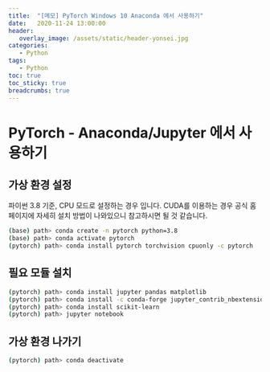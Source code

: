 ```yaml
---
title:  "[메모] PyTorch Windows 10 Anaconda 에서 사용하기"
date:   2020-11-24 13:00:00
header:
   overlay_image: /assets/static/header-yonsei.jpg
categories: 
   - Python
tags:
   - Python
toc: true
toc_sticky: true
breadcrumbs: true
---
```


# PyTorch - Anaconda/Jupyter 에서 사용하기

## 가상 환경 설정

파이썬 3.8 기준, CPU 모드로 설정하는 경우 입니다. CUDA를 이용하는 경우 공식 홈페이지에 자세히 설치 방법이 나와있으니 참고하시면 될 것 같습니다. 

```bash
(base) path> conda create -n pytorch python=3.8  
(base) path> conda activate pytorch  
(pytorch) path> conda install pytorch torchvision cpuonly -c pytorch 
```

## 필요 모듈 설치

```bash
(pytorch) path> conda install jupyter pandas matplotlib  
(pytorch) path> conda install -c conda-forge jupyter_contrib_nbextensions   
(pytorch) path> conda install scikit-learn  
(pytorch) path> jupyter notebook  
```

## 가상 환경 나가기

```bash
(pytorch) path> conda deactivate 
```


